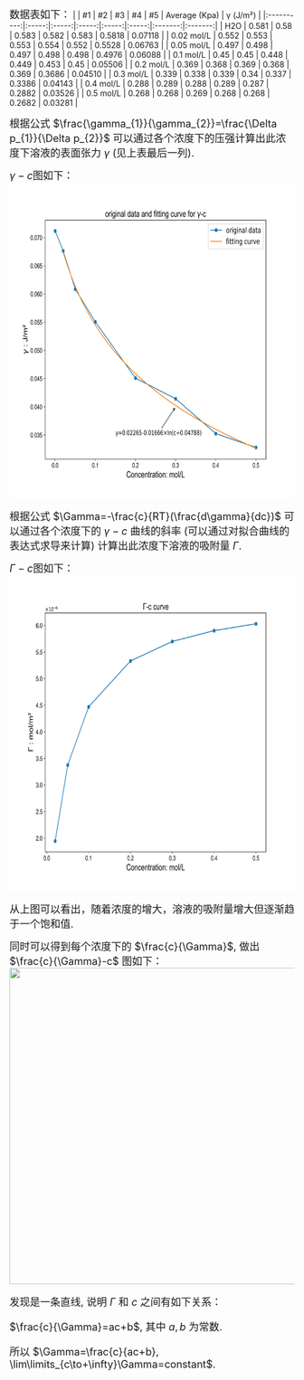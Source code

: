 <script type="text/javascript" src="http://cdn.mathjax.org/mathjax/latest/MathJax.js?config=TeX-AMS-MML_HTMLorMML"></script>
<script type="text/x-mathjax-config">
        MathJax.Hub.Config({ tex2jax: {inlineMath: [['$', '$']]}, messageStyle: "none" });
</script>

<font size = 4>数据表如下：</font>
|            |   #1  |   #2  |   #3  |   #4  |   #5  | Average (Kpa) |    γ (J/m²)    |
|:----------:|:-----:|:-----:|:-----:|:-----:|:-----:|:-------:|:-------:|
|     H2O    | 0.581 |  0.58 | 0.583 | 0.582 | 0.583 |  0.5818 | 0.07118 |
| 0.02 mol/L | 0.552 | 0.553 | 0.553 | 0.554 | 0.552 |  0.5528 | 0.06763 |
| 0.05 mol/L | 0.497 | 0.498 | 0.497 | 0.498 | 0.498 |  0.4976 | 0.06088 |
|  0.1 mol/L |  0.45 |  0.45 | 0.448 | 0.449 | 0.453 |   0.45  | 0.05506 |
|  0.2 mol/L | 0.369 | 0.368 | 0.369 | 0.368 | 0.369 |  0.3686 | 0.04510 |
|  0.3 mol/L | 0.339 | 0.338 | 0.339 |  0.34 | 0.337 |  0.3386 | 0.04143 |
|  0.4 mol/L | 0.288 | 0.289 | 0.288 | 0.289 | 0.287 |  0.2882 | 0.03526 |
|  0.5 mol/L | 0.268 | 0.268 | 0.269 | 0.268 | 0.268 |  0.2682 | 0.03281 |

<font size = 4> 根据公式 $\frac{\gamma_{1}}{\gamma_{2}}=\frac{\Delta p_{1}}{\Delta p_{2}}$ 可以通过各个浓度下的压强计算出此浓度下溶液的表面张力 $\gamma$ (见上表最后一列). </font>

<font size = 4> $\gamma-c$图如下：</font>
<img src='figures/gamma-c.png' height=560 width=700>

<font size = 4> 根据公式 $\Gamma=-\frac{c}{RT}(\frac{d\gamma}{dc})$ 可以通过各个浓度下的 $\gamma-c$ 曲线的斜率 (可以通过对拟合曲线的表达式求导来计算) 计算出此浓度下溶液的吸附量 $\Gamma$. </font>

<font size = 4> $\Gamma-c$图如下：</font>
<img src='figures/capital_gamma-c.png' height=560 width=700>

<font size = 4> 从上图可以看出，随着浓度的增大，溶液的吸附量增大但逐渐趋于一个饱和值. </font>

<font size = 4> 同时可以得到每个浓度下的 $\frac{c}{\Gamma}$, 做出 $\frac{c}{\Gamma}-c$ 图如下：</font>
<img src='figures/c÷Gamma-c.png' height=560 width=700>

<font size = 4> 发现是一条直线, 说明 $\Gamma$ 和 $c$ 之间有如下关系：

$\frac{c}{\Gamma}=ac+b$, 其中 $a,b$ 为常数.

所以 $\Gamma=\frac{c}{ac+b}, \lim\limits_{c\to+\infty}\Gamma=constant$.</font>